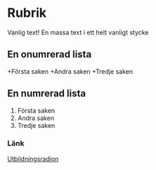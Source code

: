 # Rubrik	


Vanlig text! En massa text i ett helt
vanligt stycke

## En onumrerad lista

+Första saken
+Andra saken
+Tredje saken

## En numrerad lista

1. Första saken
2. Andra saken
1. Tredje saken


### Länk

[Utbildningsradion](http://www.ur.se)